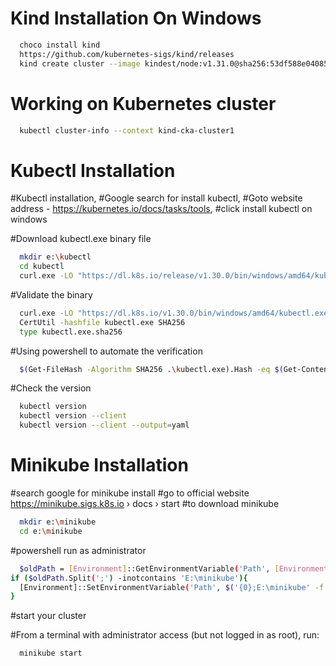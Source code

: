 # Kind Installation On Windows
```sh
  choco install kind
  https://github.com/kubernetes-sigs/kind/releases
  kind create cluster --image kindest/node:v1.31.0@sha256:53df588e04085fd41ae12de0c3fe4c72f7013bba32a20e7325357a1ac94ba865 --name cka-cluster1
```

# Working on Kubernetes cluster
```sh
  kubectl cluster-info --context kind-cka-cluster1
```

# Kubectl Installation
#Kubectl installation, 
#Google search for install kubectl, 
#Goto website address - https://kubernetes.io/docs/tasks/tools, 
#click install kubectl on windows

#Download kubectl.exe binary file
```sh
  mkdir e:\kubectl
  cd kubectl
  curl.exe -LO "https://dl.k8s.io/release/v1.30.0/bin/windows/amd64/kubectl.exe"
```

#Validate the binary
```sh
  curl.exe -LO "https://dl.k8s.io/v1.30.0/bin/windows/amd64/kubectl.exe.sha256"
  CertUtil -hashfile kubectl.exe SHA256
  type kubectl.exe.sha256
```

#Using powershell to automate the verification
```sh
  $(Get-FileHash -Algorithm SHA256 .\kubectl.exe).Hash -eq $(Get-Content .\kubectl.exe.sha256)
```

#Check the version
```sh
  kubectl version
  kubectl version --client
  kubectl version --client --output=yaml
```

# Minikube Installation

#search google for minikube install
#go to official website https://minikube.sigs.k8s.io › docs › start
#to download minikube

```sh
  mkdir e:\minikube
  cd e:\minikube
```

#powershell run as administrator
```sh
  $oldPath = [Environment]::GetEnvironmentVariable('Path', [EnvironmentVariableTarget]::Machine)
if ($oldPath.Split(';') -inotcontains 'E:\minikube'){
  [Environment]::SetEnvironmentVariable('Path', $('{0};E:\minikube' -f $oldPath), [EnvironmentVariableTarget]::Machine)
}
```

#start your cluster

#From a terminal with administrator access (but not logged in as root), run:
```sh
  minikube start
```






